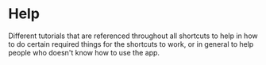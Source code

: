 # Help

Different tutorials that are referenced throughout all shortcuts to help in how to do certain required things for the shortcuts to work, or in general to help people who doesn't know how to use the app.
